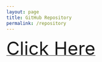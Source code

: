 ```yaml
---
layout: page
title: GitHub Repository
permalink: /repository
---
```

<a href="https://github.com/s3974243/s3974243.github.io"><font size="+20">Click Here</font></a>